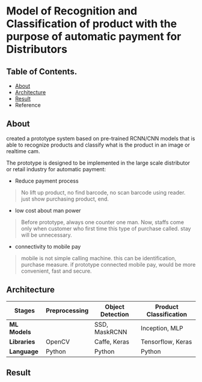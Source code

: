 
# **Model of Recognition and Classification of product with the purpose of automatic payment for Distributors**



## Table of Contents.
* [About](#about)
* [Architecture](#architecture)
* [Result](#result)
* Reference


## About
created a prototype system based on pre-trained RCNN/CNN models that is able to recognize products and classify what is the product in an image or realtime cam.

The prototype is designed to be implemented in the large scale distributor or retail industry for automatic payment:
* Reduce payment process

> No lift up product, no find barcode, no scan barcode using reader.
> just show purchasing product, end.

* low cost about man power

> Before prototype, always one counter one man. Now, staffs come only when customer who first time this type of purchase called.
> stay will be unnecessary.

* connectivity to mobile pay

> mobile is not simple calling machine. this can be identification, purchase measure.
> if prototype connected mobile pay, would be more convenient, fast and secure.



## Architecture
Stages | Preprocessing | Object Detection | Product Classification
-------|---------------|------------------|------------------------
**ML Models** | | SSD, MaskRCNN | Inception, MLP
**Libraries** | OpenCV | Caffe, Keras | Tensorflow, Keras
**Language** | Python | Python | Python


## Result










